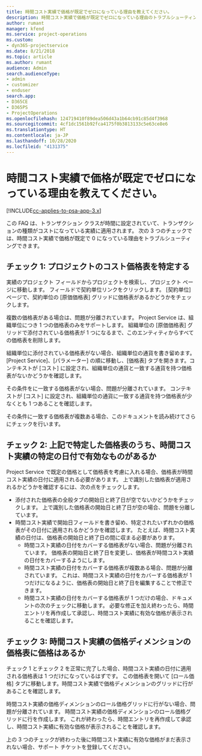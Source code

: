 ```yaml
---
title: 時間コスト実績で価格が既定でゼロになっている理由を教えてください。
description: 時間コスト実績で価格が既定でゼロになっている理由のトラブルシューティング。
author: rumant
manager: kfend
ms.service: project-operations
ms.custom:
- dyn365-projectservice
ms.date: 8/21/2018
ms.topic: article
ms.author: rumant
audience: Admin
search.audienceType:
- admin
- customizer
- enduser
search.app:
- D365CE
- D365PS
- ProjectOperations
ms.openlocfilehash: 124719410f89dea506d43a1b64cb91c85d4f3968
ms.sourcegitcommit: 4cf1dc1561b92fca4175f0b3813133c5e63ce8e6
ms.translationtype: HT
ms.contentlocale: ja-JP
ms.lasthandoff: 10/28/2020
ms.locfileid: "4131375"
---
```

# <a name="why-is-the-price-defaulting-to-zero-on-time-cost-actuals"></a>時間コスト実績で価格が既定でゼロになっている理由を教えてください。

[!INCLUDE[cc-applies-to-psa-app-3.x](../includes/cc-applies-to-psa-app-3x.md)]

この FAQ は、トランザクション クラスが時間に設定されていて、トランザクションの種類がコストになっている実績に適用されます。 次の 3 つのチェックでは、時間コスト実績で価格が既定で 0 になっている理由をトラブルシューティングできます。
 
## <a name="check-1-identify-the-cost-price-list-for-the-project"></a>チェック 1: プロジェクトのコスト価格表を特定する

実績のプロジェクト フィールドからプロジェクトを検索し、プロジェクト ページに移動します。 フィールドで契約単位リンクをクリックします。 [契約単位] ページで、契約単位の [原価価格表] グリッドに価格表があるかどうかをチェックします。

複数の価格表がある場合は、問題が分離されています。 Project Service は、組織単位につき 1 つの価格表のみをサポートします。 組織単位の [原価価格表] グリッドで添付されている価格表が 1 つになるまで、このエンティティからすべての価格表を削除します。

組織単位に添付されている価格表がない場合、組織単位の通貨を書き留めます。 [Project Service]、[パラメーター] の順に移動し、[価格表] タブを開きます。コンテキストが [コスト] に設定され、組織単位の通貨と一致する通貨を持つ価格表がないかどうかを確認します。
 
その条件をに一致する価格表がない場合、問題が分離されています。 コンテキストが [コスト] に設定され、組織単位の通貨に一致する通貨を持つ価格表が少なくとも 1 つあることを確認します。

その条件に一致する価格表が複数ある場合、このドキュメントを読み続けてさらにチェックを行います。

## <a name="check-2-are-any-of-the-price-lists-identified-above-valid-for-the-specific-date-of-the-time-cost-actual"></a>チェック 2: 上記で特定した価格表のうち、時間コスト実績の特定の日付で有効なものがあるか

Project Service で既定の価格として価格表を考慮に入れる場合、価格表が時間コスト実績の日付に適用される必要があります。 上で識別した価格表が適用されるかどうかを確認するには、次の点をチェックします。

- 添付された価格表の全般タブの開始日と終了日が空でないかどうかをチェックします。 上で識別した価格表の開始日と終了日が空の場合、問題を分離しています。 
- 時間コスト実績で開始日フィールドを書き留め、特定されたいずれかの価格表がその日付に適用されるかどうかを確認します。 たとえば、時間コスト実績の日付は、価格表の開始日と終了日の間に収まる必要があります。 
    - 時間コスト実績の日付をカバーする価格表がない場合、問題が分離されています。 価格表の開始日と終了日を変更し、価格表が時間コスト実績の日付をカバーするようにします。 
    - 時間コスト実績の日付をカバーする価格表が複数ある場合、問題が分離されています。 これは、時間コスト実績の日付をカバーする価格表が 1 つだけになるように、価格表の開始日と終了日を編集することで修正できます。 
    - 時間コスト実績の日付をカバーする価格表が 1 つだけの場合、ドキュメントの次のチェックに移動します。
必要な修正を加え終わったら、時間エントリを再作成して承認し、時間コスト実績に有効な価格が表示されることを確認します。

## <a name="check-3-is-there-a-price-in-the-price-list-for-the-pricing-dimensions-on-the-time-cost-actual"></a>チェック 3: 時間コスト実績の価格ディメンションの価格表に価格はあるか

チェック 1 とチェック 2 を正常に完了した場合、時間コスト実績の日付に適用される価格表は 1 つだけになっているはずです。 この価格表を開いて [ロール価格] タブに移動します。時間コスト実績で価格ディメンションのグリッドに行があることを確認します。

時間コスト実績の価格ディメンションのロール価格グリッドに行がない場合、問題が分離されています。 時間コスト実績の価格ディメンションのロール価格グリッドに行を作成します。 これが終わったら、時間エントリを再作成して承認し、時間コスト実績に有効な価格が表示されることを確認します。
 
上の 3 つのチェックが終わった後に時間コスト実績に有効な価格がまだ表示されない場合、サポート チケットを登録してください。



